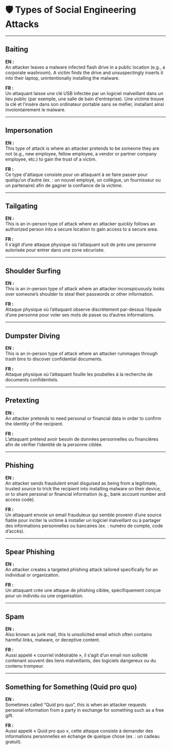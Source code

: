 # 🛡️ Types of Social Engineering Attacks

---

## Baiting  
**EN :**  
An attacker leaves a malware infected flash drive in a public location (e.g., a corporate washroom). A victim finds the drive and unsuspectingly inserts it into their laptop, unintentionally installing the malware.

**FR :**  
Un attaquant laisse une clé USB infectée par un logiciel malveillant dans un lieu public (par exemple, une salle de bain d'entreprise). Une victime trouve la clé et l’insère dans son ordinateur portable sans se méfier, installant ainsi involontairement le malware.

---

## Impersonation  
**EN :**  
This type of attack is where an attacker pretends to be someone they are not (e.g., new employee, fellow employee, a vendor or partner company employee, etc.) to gain the trust of a victim.

**FR :**  
Ce type d'attaque consiste pour un attaquant à se faire passer pour quelqu’un d’autre (ex. : un nouvel employé, un collègue, un fournisseur ou un partenaire) afin de gagner la confiance de la victime.

---

## Tailgating  
**EN :**  
This is an in-person type of attack where an attacker quickly follows an authorized person into a secure location to gain access to a secure area.

**FR :**  
Il s’agit d’une attaque physique où l’attaquant suit de près une personne autorisée pour entrer dans une zone sécurisée.

---

## Shoulder Surfing  
**EN :**  
This is an in-person type of attack where an attacker inconspicuously looks over someone’s shoulder to steal their passwords or other information.

**FR :**  
Attaque physique où l’attaquant observe discrètement par-dessus l’épaule d’une personne pour voler ses mots de passe ou d’autres informations.

---

## Dumpster Diving  
**EN :**  
This is an in-person type of attack where an attacker rummages through trash bins to discover confidential documents.

**FR :**  
Attaque physique où l’attaquant fouille les poubelles à la recherche de documents confidentiels.

---

## Pretexting  
**EN :**  
An attacker pretends to need personal or financial data in order to confirm the identity of the recipient.

**FR :**  
L’attaquant prétend avoir besoin de données personnelles ou financières afin de vérifier l’identité de la personne ciblée.

---

## Phishing  
**EN :**  
An attacker sends fraudulent email disguised as being from a legitimate, trusted source to trick the recipient into installing malware on their device, or to share personal or financial information (e.g., bank account number and access code).

**FR :**  
Un attaquant envoie un email frauduleux qui semble provenir d’une source fiable pour inciter la victime à installer un logiciel malveillant ou à partager des informations personnelles ou bancaires (ex. : numéro de compte, code d’accès).

---

## Spear Phishing  
**EN :**  
An attacker creates a targeted phishing attack tailored specifically for an individual or organization.

**FR :**  
Un attaquant crée une attaque de phishing ciblée, spécifiquement conçue pour un individu ou une organisation.

---

## Spam  
**EN :**  
Also known as junk mail, this is unsolicited email which often contains harmful links, malware, or deceptive content.

**FR :**  
Aussi appelé « courriel indésirable », il s’agit d’un email non sollicité contenant souvent des liens malveillants, des logiciels dangereux ou du contenu trompeur.

---

## Something for Something (Quid pro quo)  
**EN :**  
Sometimes called “Quid pro quo”, this is when an attacker requests personal information from a party in exchange for something such as a free gift.

**FR :**  
Aussi appelé « Quid pro quo », cette attaque consiste à demander des informations personnelles en échange de quelque chose (ex. : un cadeau gratuit).
